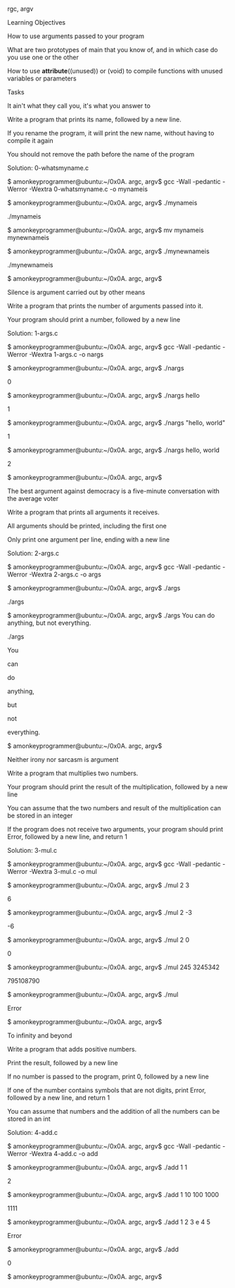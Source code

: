 rgc, argv

Learning Objectives

How to use arguments passed to your program

What are two prototypes of main that you know of, and in which case do you use one or the other

How to use __attribute__((unused)) or (void) to compile functions with unused variables or parameters

Tasks

It ain't what they call you, it's what you answer to

Write a program that prints its name, followed by a new line.



If you rename the program, it will print the new name, without having to compile it again

You should not remove the path before the name of the program

Solution: 0-whatsmyname.c



$ amonkeyprogrammer@ubuntu:~/0x0A. argc, argv$ gcc -Wall -pedantic -Werror -Wextra 0-whatsmyname.c -o mynameis

$ amonkeyprogrammer@ubuntu:~/0x0A. argc, argv$ ./mynameis 

./mynameis

$ amonkeyprogrammer@ubuntu:~/0x0A. argc, argv$ mv mynameis mynewnameis

$ amonkeyprogrammer@ubuntu:~/0x0A. argc, argv$ ./mynewnameis 

./mynewnameis

$ amonkeyprogrammer@ubuntu:~/0x0A. argc, argv$

Silence is argument carried out by other means

Write a program that prints the number of arguments passed into it.



Your program should print a number, followed by a new line

Solution: 1-args.c



$ amonkeyprogrammer@ubuntu:~/0x0A. argc, argv$ gcc -Wall -pedantic -Werror -Wextra 1-args.c -o nargs

$ amonkeyprogrammer@ubuntu:~/0x0A. argc, argv$ ./nargs 

0

$ amonkeyprogrammer@ubuntu:~/0x0A. argc, argv$ ./nargs hello

1

$ amonkeyprogrammer@ubuntu:~/0x0A. argc, argv$ ./nargs "hello, world"

1

$ amonkeyprogrammer@ubuntu:~/0x0A. argc, argv$ ./nargs hello, world

2

$ amonkeyprogrammer@ubuntu:~/0x0A. argc, argv$

The best argument against democracy is a five-minute conversation with the average voter

Write a program that prints all arguments it receives.



All arguments should be printed, including the first one

Only print one argument per line, ending with a new line

Solution: 2-args.c



$ amonkeyprogrammer@ubuntu:~/0x0A. argc, argv$ gcc -Wall -pedantic -Werror -Wextra 2-args.c -o args

$ amonkeyprogrammer@ubuntu:~/0x0A. argc, argv$ ./args 

./args

$ amonkeyprogrammer@ubuntu:~/0x0A. argc, argv$ ./args You can do anything, but not everything.

./args

You

can

do

anything,

but

not

everything.

$ amonkeyprogrammer@ubuntu:~/0x0A. argc, argv$ 

Neither irony nor sarcasm is argument

Write a program that multiplies two numbers.



Your program should print the result of the multiplication, followed by a new line

You can assume that the two numbers and result of the multiplication can be stored in an integer

If the program does not receive two arguments, your program should print Error, followed by a new line, and return 1

Solution: 3-mul.c



$ amonkeyprogrammer@ubuntu:~/0x0A. argc, argv$ gcc -Wall -pedantic -Werror -Wextra 3-mul.c -o mul

$ amonkeyprogrammer@ubuntu:~/0x0A. argc, argv$ ./mul 2 3

6

$ amonkeyprogrammer@ubuntu:~/0x0A. argc, argv$ ./mul 2 -3

-6

$ amonkeyprogrammer@ubuntu:~/0x0A. argc, argv$ ./mul 2 0

0

$ amonkeyprogrammer@ubuntu:~/0x0A. argc, argv$ ./mul 245 3245342

795108790

$ amonkeyprogrammer@ubuntu:~/0x0A. argc, argv$ ./mul

Error

$ amonkeyprogrammer@ubuntu:~/0x0A. argc, argv$ 

To infinity and beyond

Write a program that adds positive numbers.



Print the result, followed by a new line

If no number is passed to the program, print 0, followed by a new line

If one of the number contains symbols that are not digits, print Error, followed by a new line, and return 1

You can assume that numbers and the addition of all the numbers can be stored in an int

Solution: 4-add.c



$ amonkeyprogrammer@ubuntu:~/0x0A. argc, argv$ gcc -Wall -pedantic -Werror -Wextra 4-add.c -o add

$ amonkeyprogrammer@ubuntu:~/0x0A. argc, argv$ ./add 1 1

2

$ amonkeyprogrammer@ubuntu:~/0x0A. argc, argv$ ./add 1 10 100 1000

1111

$ amonkeyprogrammer@ubuntu:~/0x0A. argc, argv$ ./add 1 2 3 e 4 5

Error

$ amonkeyprogrammer@ubuntu:~/0x0A. argc, argv$ ./add

0

$ amonkeyprogrammer@ubuntu:~/0x0A. argc, argv$
